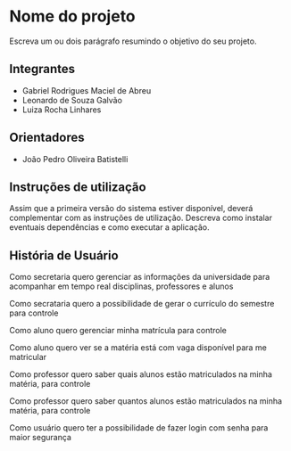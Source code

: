 # Nome do projeto
Escreva um ou dois parágrafo resumindo o objetivo do seu projeto.

## Integrantes
* Gabriel Rodrigues Maciel de Abreu
* Leonardo de Souza Galvão
* Luiza Rocha Linhares

## Orientadores
* João Pedro Oliveira Batistelli

## Instruções de utilização
Assim que a primeira versão do sistema estiver disponível, deverá complementar com as instruções de utilização. Descreva como instalar eventuais dependências e como executar a aplicação.

## História de Usuário
Como secretaria quero gerenciar as informações da universidade para acompanhar em tempo real disciplinas, professores e alunos

Como secrataria quero a possibilidade de gerar o currículo do semestre para controle

Como aluno quero gerenciar minha matrícula para controle

Como aluno quero ver se a matéria está com vaga disponível para me matricular

Como professor quero saber quais alunos estão matriculados na minha matéria, para controle

Como professor quero saber quantos alunos estão matriculados na minha matéria, para controle

Como usuário quero ter a possibilidade de fazer login com senha para maior segurança